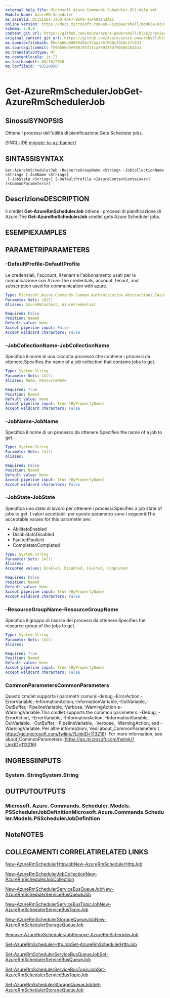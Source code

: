 ```yaml
---
external help file: Microsoft.Azure.Commands.Scheduler.dll-Help.xml
Module Name: AzureRM.Scheduler
ms.assetid: DC151161-72C0-40F7-B2F0-45FA01142AE1
online version: https://docs.microsoft.com/en-us/powershell/module/azurerm.scheduler/get-azurermschedulerjob
schema: 2.0.0
content_git_url: https://github.com/Azure/azure-powershell/blob/preview/src/ResourceManager/Scheduler/Commands.Scheduler/help/Get-AzureRmSchedulerJob.md
original_content_git_url: https://github.com/Azure/azure-powershell/blob/preview/src/ResourceManager/Scheduler/Commands.Scheduler/help/Get-AzureRmSchedulerJob.md
ms.openlocfilehash: 89c4a6bd9d009456c97aa246f608c1920c27c823
ms.sourcegitcommit: f599b50d5e980197d1fca769378df90a842b42a1
ms.translationtype: MT
ms.contentlocale: it-IT
ms.lasthandoff: 08/20/2020
ms.locfileid: "93520850"
---
```

# <span data-ttu-id="ec0c3-101">Get-AzureRmSchedulerJob</span><span class="sxs-lookup"><span data-stu-id="ec0c3-101">Get-AzureRmSchedulerJob</span></span>

## <span data-ttu-id="ec0c3-102">Sinossi</span><span class="sxs-lookup"><span data-stu-id="ec0c3-102">SYNOPSIS</span></span>
<span data-ttu-id="ec0c3-103">Ottiene i processi dell'utilità di pianificazione.</span><span class="sxs-lookup"><span data-stu-id="ec0c3-103">Gets Scheduler jobs.</span></span>

[!INCLUDE [migrate-to-az-banner](../../includes/migrate-to-az-banner.md)]

## <span data-ttu-id="ec0c3-104">SINTASSI</span><span class="sxs-lookup"><span data-stu-id="ec0c3-104">SYNTAX</span></span>

```
Get-AzureRmSchedulerJob -ResourceGroupName <String> -JobCollectionName <String> [-JobName <String>]
 [-JobState <String>] [-DefaultProfile <IAzureContextContainer>] [<CommonParameters>]
```

## <span data-ttu-id="ec0c3-105">Descrizione</span><span class="sxs-lookup"><span data-stu-id="ec0c3-105">DESCRIPTION</span></span>
<span data-ttu-id="ec0c3-106">Il cmdlet **Get-AzureRmSchedulerJob** ottiene i processi di pianificazione di Azure.</span><span class="sxs-lookup"><span data-stu-id="ec0c3-106">The **Get-AzureRmSchedulerJob** cmdlet gets Azure Scheduler jobs.</span></span>

## <span data-ttu-id="ec0c3-107">ESEMPI</span><span class="sxs-lookup"><span data-stu-id="ec0c3-107">EXAMPLES</span></span>

## <span data-ttu-id="ec0c3-108">PARAMETRI</span><span class="sxs-lookup"><span data-stu-id="ec0c3-108">PARAMETERS</span></span>

### <span data-ttu-id="ec0c3-109">-DefaultProfile</span><span class="sxs-lookup"><span data-stu-id="ec0c3-109">-DefaultProfile</span></span>
<span data-ttu-id="ec0c3-110">Le credenziali, l'account, il tenant e l'abbonamento usati per la comunicazione con Azure.</span><span class="sxs-lookup"><span data-stu-id="ec0c3-110">The credentials, account, tenant, and subscription used for communication with azure.</span></span>

```yaml
Type: Microsoft.Azure.Commands.Common.Authentication.Abstractions.IAzureContextContainer
Parameter Sets: (All)
Aliases: AzureRmContext, AzureCredential

Required: False
Position: Named
Default value: None
Accept pipeline input: False
Accept wildcard characters: False
```

### <span data-ttu-id="ec0c3-111">-JobCollectionName</span><span class="sxs-lookup"><span data-stu-id="ec0c3-111">-JobCollectionName</span></span>
<span data-ttu-id="ec0c3-112">Specifica il nome di una raccolta processo che contiene i processi da ottenere.</span><span class="sxs-lookup"><span data-stu-id="ec0c3-112">Specifies the name of a job collection that contains jobs to get.</span></span>

```yaml
Type: System.String
Parameter Sets: (All)
Aliases: Name, ResourceName

Required: True
Position: Named
Default value: None
Accept pipeline input: True (ByPropertyName)
Accept wildcard characters: False
```

### <span data-ttu-id="ec0c3-113">-JobName</span><span class="sxs-lookup"><span data-stu-id="ec0c3-113">-JobName</span></span>
<span data-ttu-id="ec0c3-114">Specifica il nome di un processo da ottenere.</span><span class="sxs-lookup"><span data-stu-id="ec0c3-114">Specifies the name of a job to get.</span></span>

```yaml
Type: System.String
Parameter Sets: (All)
Aliases:

Required: False
Position: Named
Default value: None
Accept pipeline input: True (ByPropertyName)
Accept wildcard characters: False
```

### <span data-ttu-id="ec0c3-115">-JobState</span><span class="sxs-lookup"><span data-stu-id="ec0c3-115">-JobState</span></span>
<span data-ttu-id="ec0c3-116">Specifica uno stato di lavoro per ottenere i processi.</span><span class="sxs-lookup"><span data-stu-id="ec0c3-116">Specifies a job state of jobs to get.</span></span>
<span data-ttu-id="ec0c3-117">I valori accettabili per questo parametro sono i seguenti:</span><span class="sxs-lookup"><span data-stu-id="ec0c3-117">The acceptable values for this parameter are:</span></span>
- <span data-ttu-id="ec0c3-118">Abilitato</span><span class="sxs-lookup"><span data-stu-id="ec0c3-118">Enabled</span></span> 
- <span data-ttu-id="ec0c3-119">Disabilitato</span><span class="sxs-lookup"><span data-stu-id="ec0c3-119">Disabled</span></span> 
- <span data-ttu-id="ec0c3-120">Faulted</span><span class="sxs-lookup"><span data-stu-id="ec0c3-120">Faulted</span></span> 
- <span data-ttu-id="ec0c3-121">Completato</span><span class="sxs-lookup"><span data-stu-id="ec0c3-121">Completed</span></span>

```yaml
Type: System.String
Parameter Sets: (All)
Aliases:
Accepted values: Enabled, Disabled, Faulted, Completed

Required: False
Position: Named
Default value: None
Accept pipeline input: True (ByPropertyName)
Accept wildcard characters: False
```

### <span data-ttu-id="ec0c3-122">-ResourceGroupName</span><span class="sxs-lookup"><span data-stu-id="ec0c3-122">-ResourceGroupName</span></span>
<span data-ttu-id="ec0c3-123">Specifica il gruppo di risorse dei processi da ottenere.</span><span class="sxs-lookup"><span data-stu-id="ec0c3-123">Specifies the resource group of the jobs to get.</span></span>

```yaml
Type: System.String
Parameter Sets: (All)
Aliases:

Required: True
Position: Named
Default value: None
Accept pipeline input: True (ByPropertyName)
Accept wildcard characters: False
```

### <span data-ttu-id="ec0c3-124">CommonParameters</span><span class="sxs-lookup"><span data-stu-id="ec0c3-124">CommonParameters</span></span>
<span data-ttu-id="ec0c3-125">Questo cmdlet supporta i parametri comuni:-debug,-ErrorAction,-ErrorVariable,-InformationAction,-InformationVariable,-OutVariable,-OutBuffer,-PipelineVariable,-Verbose,-WarningAction e-WarningVariable.</span><span class="sxs-lookup"><span data-stu-id="ec0c3-125">This cmdlet supports the common parameters: -Debug, -ErrorAction, -ErrorVariable, -InformationAction, -InformationVariable, -OutVariable, -OutBuffer, -PipelineVariable, -Verbose, -WarningAction, and -WarningVariable.</span></span> <span data-ttu-id="ec0c3-126">Per altre informazioni, Vedi about_CommonParameters ( https://go.microsoft.com/fwlink/?LinkID=113216) .</span><span class="sxs-lookup"><span data-stu-id="ec0c3-126">For more information, see about_CommonParameters (https://go.microsoft.com/fwlink/?LinkID=113216).</span></span>

## <span data-ttu-id="ec0c3-127">INGRESSI</span><span class="sxs-lookup"><span data-stu-id="ec0c3-127">INPUTS</span></span>

### <span data-ttu-id="ec0c3-128">System. String</span><span class="sxs-lookup"><span data-stu-id="ec0c3-128">System.String</span></span>

## <span data-ttu-id="ec0c3-129">OUTPUT</span><span class="sxs-lookup"><span data-stu-id="ec0c3-129">OUTPUTS</span></span>

### <span data-ttu-id="ec0c3-130">Microsoft. Azure. Commands. Scheduler. Models. PSSchedulerJobDefinition</span><span class="sxs-lookup"><span data-stu-id="ec0c3-130">Microsoft.Azure.Commands.Scheduler.Models.PSSchedulerJobDefinition</span></span>

## <span data-ttu-id="ec0c3-131">Note</span><span class="sxs-lookup"><span data-stu-id="ec0c3-131">NOTES</span></span>

## <span data-ttu-id="ec0c3-132">COLLEGAMENTI CORRELATI</span><span class="sxs-lookup"><span data-stu-id="ec0c3-132">RELATED LINKS</span></span>

[<span data-ttu-id="ec0c3-133">New-AzureRmSchedulerHttpJob</span><span class="sxs-lookup"><span data-stu-id="ec0c3-133">New-AzureRmSchedulerHttpJob</span></span>](./New-AzureRmSchedulerHttpJob.md)

[<span data-ttu-id="ec0c3-134">New-AzureRmSchedulerJobCollection</span><span class="sxs-lookup"><span data-stu-id="ec0c3-134">New-AzureRmSchedulerJobCollection</span></span>](./New-AzureRmSchedulerJobCollection.md)

[<span data-ttu-id="ec0c3-135">New-AzureRmSchedulerServiceBusQueueJob</span><span class="sxs-lookup"><span data-stu-id="ec0c3-135">New-AzureRmSchedulerServiceBusQueueJob</span></span>](./New-AzureRmSchedulerServiceBusQueueJob.md)

[<span data-ttu-id="ec0c3-136">New-AzureRmSchedulerServiceBusTopicJob</span><span class="sxs-lookup"><span data-stu-id="ec0c3-136">New-AzureRmSchedulerServiceBusTopicJob</span></span>](./New-AzureRmSchedulerServiceBusTopicJob.md)

[<span data-ttu-id="ec0c3-137">New-AzureRmSchedulerStorageQueueJob</span><span class="sxs-lookup"><span data-stu-id="ec0c3-137">New-AzureRmSchedulerStorageQueueJob</span></span>](./New-AzureRmSchedulerStorageQueueJob.md)

[<span data-ttu-id="ec0c3-138">Remove-AzureRmSchedulerJob</span><span class="sxs-lookup"><span data-stu-id="ec0c3-138">Remove-AzureRmSchedulerJob</span></span>](./Remove-AzureRmSchedulerJob.md)

[<span data-ttu-id="ec0c3-139">Set-AzureRmSchedulerHttpJob</span><span class="sxs-lookup"><span data-stu-id="ec0c3-139">Set-AzureRmSchedulerHttpJob</span></span>](./Set-AzureRmSchedulerHttpJob.md)

[<span data-ttu-id="ec0c3-140">Set-AzureRmSchedulerServiceBusQueueJob</span><span class="sxs-lookup"><span data-stu-id="ec0c3-140">Set-AzureRmSchedulerServiceBusQueueJob</span></span>](./Set-AzureRmSchedulerServiceBusQueueJob.md)

[<span data-ttu-id="ec0c3-141">Set-AzureRmSchedulerServiceBusTopicJob</span><span class="sxs-lookup"><span data-stu-id="ec0c3-141">Set-AzureRmSchedulerServiceBusTopicJob</span></span>](./Set-AzureRmSchedulerServiceBusTopicJob.md)

[<span data-ttu-id="ec0c3-142">Set-AzureRmSchedulerStorageQueueJob</span><span class="sxs-lookup"><span data-stu-id="ec0c3-142">Set-AzureRmSchedulerStorageQueueJob</span></span>](./Set-AzureRmSchedulerStorageQueueJob.md)


